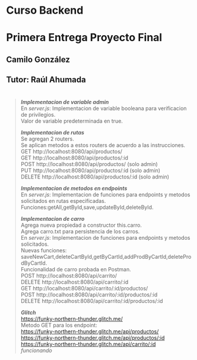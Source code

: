 # **Curso Backend**
# Primera Entrega Proyecto Final
## Camilo González
## Tutor: Raúl Ahumada
#

>***Implementacion de variable admin***\
>En *server.js*: Implementacion de variable booleana para verificacion de privilegios.\
>Valor de variable predeterminada en true.
>
>***Implementacion de rutas***\
>Se agregan 2 routers.\
>Se aplican metodos a estos routers de acuerdo a las instrucciones.\
GET http://localhost:8080/api/productos/\
GET http://localhost:8080/api/productos/:id\
POST http://localhost:8080/api/productos/ (solo admin)\
PUT http://localhost:8080/api/productos/:id (solo admin)\
DELETE http://localhost:8080/api/productos/:id (solo admin)
>
>***Implementacion de metodos en endpoints***\
>En *server.js*: Implementacion de funciones para endpoints y metodos solicitados en rutas especificadas.\
>Funciones:getAll,getById,save,updateById,deleteById.
>
>***Implementacion de carro***\
>Agrega nueva propiedad a constructor this.carro.\
>Agrega carro.txt para persistencia de los carros.\
>En *server.js*: Implementacion de funciones para endpoints y metodos solicitados.\
>Nuevas funciones: saveNewCart,deleteCartById,getByCartId,addProdByCartId,deleteProdByCartId.\
>Funcionalidad de carro probada en Postman.\
>POST http://localhost:8080/api/carrito/ \
>DELETE http://localhost:8080/api/carrito/:id \
>GET http://localhost:8080/api/carrito/:id/productos/ \
>POST http://localhost:8080/api/carrito/:id/productos/:id \
>DELETE http://localhost:8080/api/carrito/:id/productos/:id
>
> **_Glitch_**\
> https://funky-northern-thunder.glitch.me/ \
> Metodo GET para los endpoint:\
>https://funky-northern-thunder.glitch.me/api/productos/ \
>https://funky-northern-thunder.glitch.me/api/productos/:id \
>https://funky-northern-thunder.glitch.me/api/carrito/:id \
>*funcionando*
#